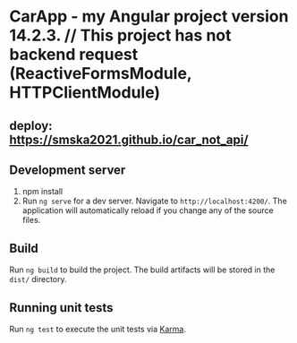 # CarApp - my Angular project version 14.2.3. // This project has not backend request (ReactiveFormsModule, HTTPClientModule)
## deploy: https://smska2021.github.io/car_not_api/

## Development server
1) npm install
2) Run `ng serve` for a dev server. Navigate to `http://localhost:4200/`. The application will automatically reload if you change any of the source files.

## Build
Run `ng build` to build the project. The build artifacts will be stored in the `dist/` directory.

## Running unit tests
Run `ng test` to execute the unit tests via [Karma](https://karma-runner.github.io).



